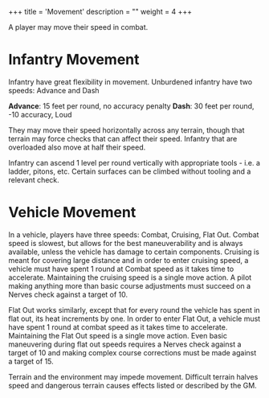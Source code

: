 +++
title = 'Movement'
description = ""
weight = 4
+++

A player may move their speed in combat.  

# Infantry Movement
Infantry have great flexibility in movement. Unburdened infantry have two speeds: Advance and Dash

**Advance**: 15 feet per round, no accuracy penalty
**Dash**: 30 feet per round, -10 accuracy, Loud

They may move their speed horizontally across any terrain, though that terrain may force checks that can affect their speed. Infantry that are overloaded also move at half their speed. 

Infantry can ascend 1 level per round vertically with appropriate tools - i.e. a ladder, pitons, etc. Certain surfaces can be climbed without tooling and a relevant check.  

# Vehicle Movement
In a vehicle, players have three speeds: Combat, Cruising, Flat Out. Combat speed is slowest, but allows for the best maneuverability and is always available, unless the vehicle has damage to certain components. Cruising is meant for covering large distance and in order to enter cruising speed, a vehicle must have spent 1 round at Combat speed as it takes time to accelerate. Maintaining the cruising speed is a single move action. A pilot making anything more than basic course adjustments must succeed on a Nerves check against a target of 10. 

Flat Out works similarly, except that for every round the vehicle has spent in flat out, its heat increments by one. In order to enter Flat Out, a vehicle must have spent 1 round at combat speed as it takes time to accelerate. Maintaining the Flat Out speed is a single move action. Even basic maneuvering during flat out speeds requires a Nerves check against a target of 10 and making complex course corrections must be made against a target of 15.  

Terrain and the environment may impede movement. Difficult terrain halves speed and dangerous terrain causes effects listed or described by the GM.  
